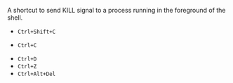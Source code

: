 A shortcut to send KILL signal to a process running in the foreground of the shell.

* ``Ctrl+Shift+C``
+ ``Ctrl+C``
* ``Ctrl+D``
* ``Ctrl+Z``
* ``Ctrl+Alt+Del``
